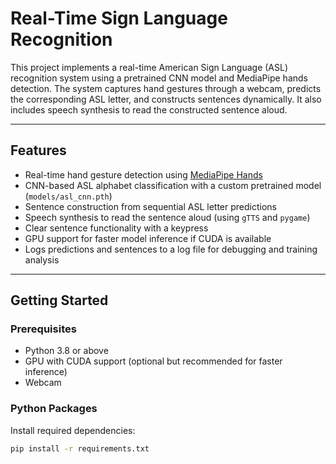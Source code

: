 # Real-Time Sign Language Recognition

This project implements a real-time American Sign Language (ASL) recognition system using a pretrained CNN model and MediaPipe hands detection. The system captures hand gestures through a webcam, predicts the corresponding ASL letter, and constructs sentences dynamically. It also includes speech synthesis to read the constructed sentence aloud.

---

## Features

- Real-time hand gesture detection using [MediaPipe Hands](https://google.github.io/mediapipe/solutions/hands.html)
- CNN-based ASL alphabet classification with a custom pretrained model (`models/asl_cnn.pth`)
- Sentence construction from sequential ASL letter predictions
- Speech synthesis to read the sentence aloud (using `gTTS` and `pygame`)
- Clear sentence functionality with a keypress
- GPU support for faster model inference if CUDA is available
- Logs predictions and sentences to a log file for debugging and training analysis

---

## Getting Started

### Prerequisites

- Python 3.8 or above
- GPU with CUDA support (optional but recommended for faster inference)
- Webcam

### Python Packages

Install required dependencies:

```bash
pip install -r requirements.txt
